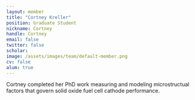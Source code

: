 ```yaml
---
layout: member
title: "Cortney Kreller"
position: Graduate Student
nickname: Cortney
handle: Cortney
email: false
twitter: false
scholar: 
image: /assets/images/team/default-member.png
cv: false
alum: true
---
```

Cortney completed her PhD work measuring and modeling microstructual factors that govern solid oxide fuel cell cathode performance. 

[Dr. Adler]: /team/stu-adler
[University of Washington]: http://www.washington.edu
[Chemical Engineering]: http://cheme.washington.edu
